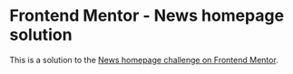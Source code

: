 # Frontend Mentor - News homepage solution

This is a solution to the [News homepage challenge on Frontend Mentor](https://www.frontendmentor.io/challenges/news-homepage-H6SWTa1MFl). 

<img alt="" src="exerciseFrontend/FrontendMentor/news-homepage-main/design/desktop-preview.jpg">

